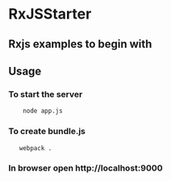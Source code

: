 # RxJSStarter

## Rxjs examples to begin with

## Usage

### To start the server

```
    node app.js
```

### To create bundle.js

```
   webpack .
```


### In browser open http://localhost:9000
